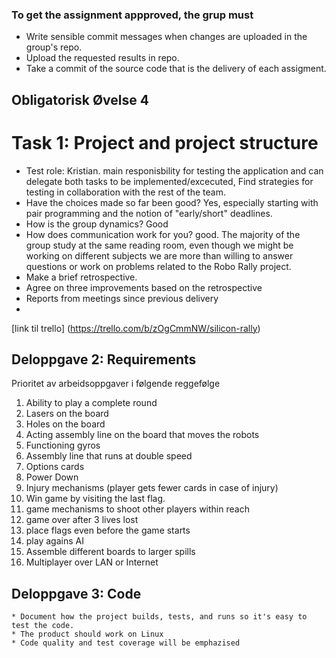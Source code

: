 ### To get the assignment appproved, the grup must
* Write sensible commit messages when changes are uploaded in the group's repo.
* Upload the requested results in repo.
* Take a commit of the source code that is the delivery of each assigment.





## Obligatorisk Øvelse 4


# Task 1: Project and project structure
  * Test role: Kristian. main responisbility for testing the application and can delegate both tasks to be implemented/excecuted,
               Find strategies for testing in collaboration with the rest of the team.
  * Have the choices made so far been good? Yes, especially starting with pair programming and the notion of "early/short" deadlines.
  * How is the group dynamics? Good
  * How does communication work for you? good.
    The majority of the group study at the same reading room, even though we might be working on different subjects we are more than willing to answer questions or work on problems related to the Robo Rally project.
  * Make a brief retrospective.
  * Agree on three improvements based on the retrospective
  * Reports from meetings since previous delivery
  *

[link til trello] (https://trello.com/b/zOgCmmNW/silicon-rally)




## Deloppgave 2: Requirements
Prioritet av arbeidsoppgaver i følgende reggefølge
  1. Ability to play a complete round
  2. Lasers on the board
  3. Holes on the board
  4. Acting assembly line on the board that moves the robots
  5. Functioning gyros
  6. Assembly line that runs at double speed
  7. Options cards
  8. Power Down
  9. Injury mechanisms (player gets fewer cards in case of injury)
  10. Win game by visiting the last flag.
  11. game mechanisms to shoot other players within reach
  12. game over after 3 lives lost
  13. place flags even before the game starts
  14. play agains AI
  15. Assemble different boards to larger spills
  16. Multiplayer over LAN or Internet
  
  
  
  
  ## Deloppgave 3: Code
    * Document how the project builds, tests, and runs so it's easy to test the code.
    * The product should work on Linux
    * Code quality and test coverage will be emphazised
  

